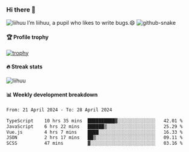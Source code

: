 ### Hi there 👋
<img src="https://komarev.com/ghpvc/?username=liihuu&label=Profile%20views&style=flat&base=119527" alt="liihuu" />
I’m liihuu, a pupil who likes to write bugs.😄

<picture>
  <source media="(prefers-color-scheme: dark)" srcset="https://github.com/liihuu/liihuu/raw/output/github-snake-dark.svg" />
  <source media="(prefers-color-scheme: light)" srcset="https://github.com/liihuu/liihuu/raw/output/github-snake.svg" />
  <img alt="github-snake" src="https://github.com/liihuu/liihuu/tree/output/github-snake.svg" />
</picture>


#### 🏆 Profile trophy
[![trophy](https://github-profile-trophy.vercel.app?username=liihuu&margin-w=16&margin-h=16&rank=-C,-B)](https://github.com/liihuu)

#### 🔥 Streak stats
<img src="https://streak-stats.demolab.com?user=liihuu&border_radius=6&card_width=500" alt="liihuu" />

#### 📊 Weekly development breakdown
<!--START_SECTION:waka-->

```txt
From: 21 April 2024 - To: 28 April 2024

TypeScript    10 hrs 35 mins  ██████████▓░░░░░░░░░░░░░░   42.01 %
JavaScript    6 hrs 22 mins   ██████▒░░░░░░░░░░░░░░░░░░   25.29 %
Vue.js        4 hrs 7 mins    ████░░░░░░░░░░░░░░░░░░░░░   16.33 %
JSON          2 hrs 17 mins   ██▒░░░░░░░░░░░░░░░░░░░░░░   09.11 %
SCSS          47 mins         ▓░░░░░░░░░░░░░░░░░░░░░░░░   03.16 %
```

<!--END_SECTION:waka-->


<!--
**liihuu/liihuu** is a ✨ _special_ ✨ repository because its `README.md` (this file) appears on your GitHub profile.

Here are some ideas to get you started:

- 🔭 I’m currently working on ...
- 🌱 I’m currently learning ...
- 👯 I’m looking to collaborate on ...
- 🤔 I’m looking for help with ...
- 💬 Ask me about ...
- 📫 How to reach me: ...
- 😄 Pronouns: ...
- ⚡ Fun fact: ...
-->

